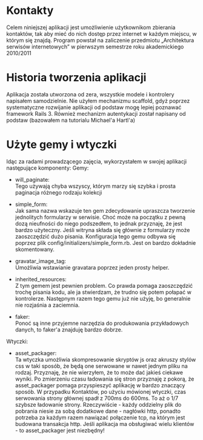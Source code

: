 # Kontakty

Celem niniejszej aplikacji jest umożliwienie użytkownikom zbierania kontaktów, tak aby mieć do nich dostęp przez internet w każdym miejscu, w którym się znajdą. Program powstał na zaliczenie przedmiotu „Architektura serwisów internetowych” w pierwszym semestrze roku akademickiego 2010/2011

# Historia tworzenia aplikacji 

Aplikacja została utworzona od zera, wszystkie modele i kontrolery napisałem samodzielnie. Nie użyłem mechanizmu scaffold, gdyż poprzez systematyczne rozwijanie aplikacji od podstaw mogę lepiej poznawać framework Rails 3. Również mechanizm autentykacji został napisany od podstaw (bazowałem na tutorialu Michael'a Hartl'a)

# Użyte gemy i wtyczki

Idąc za radami prowadzącego zajęcia, wykorzystałem w swojej aplikacji następujące komponenty:
Gemy:

- will\_paginate:  
    Tego używają chyba wszyscy, którym marzy się szybka i prosta paginacja różnego rodzaju kolekcji

- simple\_form:  
    Jak sama nazwa wskazuje ten gem zdecydowanie upraszcza tworzenie jednolitych formularzy w serwisie. Choć może na początku z pewną dozą nieufności do niego podszedłem, to jednak przyznaję, że jest bardzo użyteczny. Jeśli witryna składa się głównie z formularzy może zaoszczędzić dużo pisania. Konfiguracja tego gemu odbywa się poprzez plik config/initializers/simple_form.rb. Jest on bardzo dokładnie skomentowany.
 - gravatar\_image\_tag:  
    Umożliwia wstawianie gravatara poprzez jeden prosty helper.
- inherited\_resources:  
	Z tym gemem jest pewnien problem. Co prawda pomaga zaoszczędzić trochę pisania kodu, ale ja stwierdzam, że trudno się potem połapać w kontrolerze. Następnym razem tego gemu już nie użyję, bo generalnie nie rozjaśnia a zaciemnia.
	
- faker:  
    Ponoć są inne przyjemne narzędzia do produkowania przykładowych danych, to faker'a znajduję bardzo dobrze.

Wtyczki:

- asset\_packager:  
	Ta wtyczka umożliwia skompresowanie skryptów js oraz akruszy stylów css w taki sposób, że będą one serwowane w nawet jednym pliku na rodzaj. Przyznaję, że nie wierzyłem, że to może dać jakieś ciekawe wyniki. Po zmierzeniu czasu ładowania się stron przyznaję z pokorą, że asset_packager pomaga przyspieszyć aplikację w bardzo znaczący sposób. W przypadku Kontaktów, po użyciu mówionej wtyczki, czas serwowania strony głównej spadł z 700ms do 600ms. To aż o 1/7 szybsze ładowanie strony. Rzeczywiście - każdy oddzielny plik do pobrania niesie za sobą dodatkowe dane - nagłówki http, ponadto potrzeba za każdym razem nawiązać połączenie tcp, na którym jest budowana transakcja http. Jeśli aplikacja ma obsługiwać wielu klientów - to asset_packager jest niezbędny!
